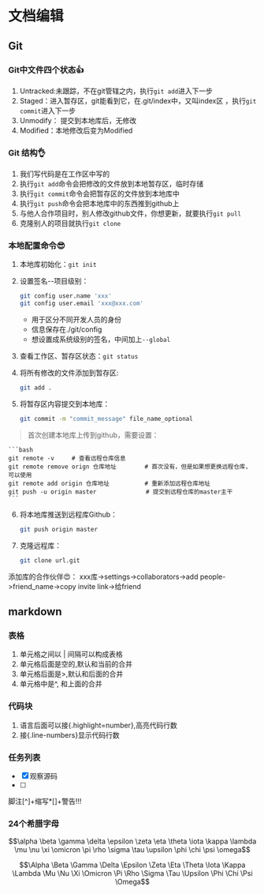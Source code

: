 # 文档编辑

## Git

### Git中文件四个状态👍

1. Untracked:未跟踪，不在git管辖之内，执行```git add```进入下一步
2. Staged：进入暂存区，git能看到它，在.git/index中，又叫index区 ，执行```git commit```进入下一步
3. Unmodify： 提交到本地库后，无修改
4. Modified：本地修改后变为Modified

### Git 结构👌

1. 我们写代码是在工作区中写的
2. 执行```git add```命令会把修改的文件放到本地暂存区，临时存储
3. 执行```git commit```命令会把暂存区的文件放到本地库中
4. 执行```git push```命令会把本地库中的东西推到github上
5. 与他人合作项目时，别人修改github文件，你想更新，就要执行```git pull```
6. 克隆别人的项目就执行```git clone```

### 本地配置命令😎

1. 本地库初始化：```git init```
2. 设置签名--项目级别：

    ```bash
    git config user.name 'xxx'
    git config user.email 'xxx@xxx.com'
    ```

    - 用于区分不同开发人员的身份
    - 信息保存在./git/config
    - 想设置成系统级别的签名，中间加上```--global```
3. 查看工作区、暂存区状态：```git status```
4. 将所有修改的文件添加到暂存区:

    ```bash
    git add .
    ```

5. 将暂存区内容提交到本地库：

    ```bash
    git commit -m "commit_message" file_name_optional
    ```

> 首次创建本地库上传到github，需要设置：

    ```bash
    git remote -v     # 查看远程仓库信息
    git remote remove orign 仓库地址        # 首次没有，但是如果想更换远程仓库，可以使用
    git remote add origin 仓库地址          # 重新添加远程仓库地址
    git push -u origin master              # 提交到远程仓库的master主干
    ```

6. 将本地库推送到远程库Github：

    ```bash
    git push origin master
    ```

7. 克隆远程库：

    ```bash
    git clone url.git
    ```

添加库的合作伙伴😍：
xxx库->settings->collaborators->add people->friend_name->copy invite link->给friend

## markdown

### 表格

1. 单元格之间以 | 间隔可以构成表格
2. 单元格后面是空的,默认和当前的合并
3. 单元格后面是>,默认和后面的合并
4. 单元格中是^, 和上面的合并

### 代码块

1. 语言后面可以接{.highlight=number},高亮代码行数
2. 接{.line-numbers}显示代码行数

### 任务列表

- [x] 观察源码
- [ ]

脚注[^]+缩写*[]+警告!!!

### 24个希腊字母

$$\alpha \beta \gamma \delta \epsilon \zeta \eta \theta \iota \kappa \lambda \mu \nu \xi \omicron \pi \rho \sigma \tau \upsilon \phi \chi \psi \omega$$

$$\Alpha \Beta \Gamma \Delta \Epsilon \Zeta \Eta \Theta \Iota \Kappa \Lambda \Mu \Nu \Xi \Omicron \Pi \Rho \Sigma \Tau \Upsilon \Phi \Chi \Psi \Omega$$
